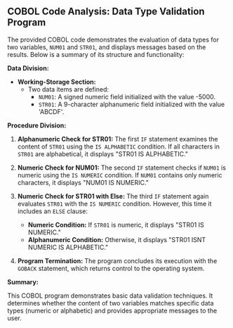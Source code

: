 ## COBOL Code Analysis: Data Type Validation Program

The provided COBOL code demonstrates the evaluation of data types for two variables, `NUM01` and `STR01`, and displays messages based on the results. Below is a summary of its structure and functionality:

**Data Division:**

*   **Working-Storage Section:** 
    *   Two data items are defined:
        *   `NUM01`: A signed numeric field initialized with the value -5000.
        *   `STR01`: A 9-character alphanumeric field initialized with the value 'ABCDF'.

**Procedure Division:**

1.  **Alphanumeric Check for STR01:** The first `IF` statement examines the content of `STR01` using the `IS ALPHABETIC` condition. If all characters in `STR01` are alphabetical, it displays "STR01 IS ALPHABETIC."
2.  **Numeric Check for NUM01:** The second `IF` statement checks if `NUM01` is numeric using the `IS NUMERIC` condition. If `NUM01` contains only numeric characters, it displays "NUM01 IS NUMERIC."
3.  **Numeric Check for STR01 with Else:** The third `IF` statement again evaluates `STR01` with the `IS NUMERIC` condition. However, this time it includes an `ELSE` clause:
    *   **Numeric Condition:** If `STR01` is numeric, it displays "STR01 IS NUMERIC."
    *   **Alphanumeric Condition:** Otherwise, it displays "STR01 ISNT NUMERIC IS ALPHABETIC."

4.  **Program Termination:** The program concludes its execution with the `GOBACK` statement, which returns control to the operating system.

**Summary:**

This COBOL program demonstrates basic data validation techniques. It determines whether the content of two variables matches specific data types (numeric or alphabetic) and provides appropriate messages to the user.